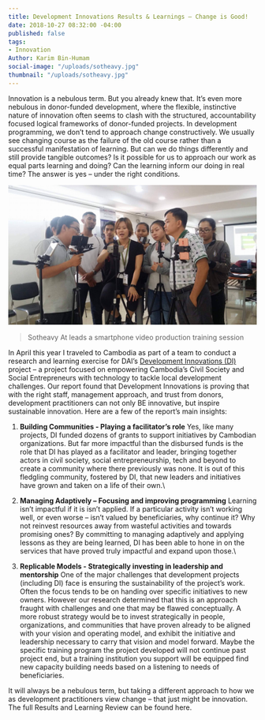 ```yaml
---
title: Development Innovations Results & Learnings – Change is Good!
date: 2018-10-27 08:32:00 -04:00
published: false
tags:
- Innovation
Author: Karim Bin-Humam
social-image: "/uploads/sotheavy.jpg"
thumbnail: "/uploads/sotheavy.jpg"
---
```


Innovation is a nebulous term. But you  already knew that. It’s even more nebulous in donor-funded development, where the flexible, instinctive nature of innovation often seems to clash with the structured, accountability focused logical frameworks of donor-funded projects. In development programming, we don’t tend to approach change constructively. We usually see changing course as the failure of the old course rather than a successful manifestation of learning. But can we do things differently and still provide tangible outcomes? Is it possible for us to approach our work as equal parts learning and doing? Can the learning inform our doing in real time? The answer is yes – under the right conditions.

<!--more-->

![sotheavy.jpg](/uploads/sotheavy.jpg)

> Sotheavy At leads a smartphone video production training session

In April this year I traveled to Cambodia as part of a team to conduct a research and learning exercise for DAI’s [Development Innovations (DI)](https://www.development-innovations.org/) project – a project focused on empowering Cambodia’s Civil Society and Social Entrepreneurs with technology to tackle local development challenges. Our report found that Development Innovations is proving that with the right staff, management approach, and trust from donors, development practitioners can not only BE innovative, but inspire sustainable innovation. Here are a few of the report’s main insights:

1. **Building Communities - Playing a facilitator’s role**
   Yes, like many projects, DI funded dozens of grants to support initiatives by Cambodian organizations. But far more impactful than the disbursed funds is the role that DI has played as a facilitator and leader, bringing together actors in civil society, social entrepreneurship, tech and beyond to create a community where there previously was none. It is out of this fledgling community, fostered by DI, that new leaders and initiatives have grown and taken on a life of their own.\

2. **Managing Adaptively – Focusing and improving programming**
   Learning isn’t impactful if it is isn’t applied. If a particular activity isn’t working well, or even worse – isn’t valued by beneficiaries, why continue it? Why not reinvest resources away from wasteful activities and towards promising ones? By committing to managing adaptively and applying lessons as they are being learned, DI has been able to hone in on the services that have proved truly impactful and expand upon those.\

3. **Replicable Models - Strategically investing in leadership and mentorship**
   One of the major challenges that development projects (including DI) face is ensuring the sustainability of the project’s work. Often the focus tends to be on handing over specific initiatives to new owners. However our research determined that this is an approach fraught with challenges and one that may be flawed conceptually. A more robust strategy would be to invest strategically in people, organizations, and communities that have proven already to be aligned with your vision and operating model, and exhibit the initiative and leadership necessary to carry that vision and model forward. Maybe the specific training program the project developed will not continue past project end, but a training institution you support will be equipped find new capacity building needs based on a listening to needs of beneficiaries.

It will always be a nebulous term, but taking a different approach to how we as development practitioners view change – that just might be innovation. The full Results and Learning Review can be found here.